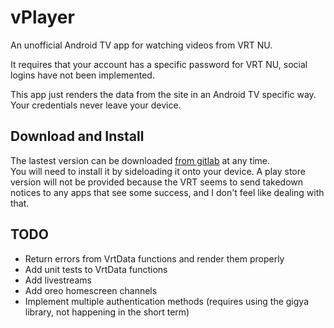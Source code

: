 # vPlayer
An unofficial Android TV app for watching videos from VRT NU.

It requires that your account has a specific password for VRT NU, social logins have not been implemented.  

This app just renders the data from the site in an Android TV specific way. Your credentials never leave your device.  

## Download and Install
The lastest version can be downloaded [from gitlab](https://gitlab.com/wdullaer/vplayer/-/jobs/artifacts/master/download?job=apk) at any time.  
You will need to install it by sideloading it onto your device. A play store version will not be provided because the VRT seems to send takedown notices to any apps that see some success, and I don't feel like dealing with that.

## TODO
* Return errors from VrtData functions and render them properly
* Add unit tests to VrtData functions
* Add livestreams
* Add oreo homescreen channels
* Implement multiple authentication methods (requires using the gigya library, not happening in the short term)
